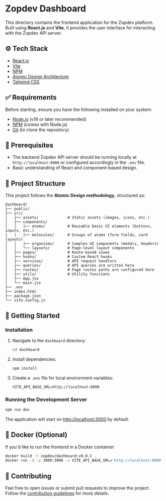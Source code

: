 # Zopdev Dashboard

This directory contains the frontend application for the Zopdev platform. Built using **React.js**
and **Vite**, it provides the user interface for interacting with the Zopdev API server.

## ⚙️ Tech Stack

- [React.js](https://reactjs.org/)
- [Vite](https://vitejs.dev/)
- [NPM](https://www.npmjs.com/)
- [Atomic Design Architecture](https://bradfrost.com/blog/post/atomic-web-design/)
- [Tailwind CSS](https://tailwindcss.com/)

## ✅ Requirements

Before starting, ensure you have the following installed on your system:

- [Node.js](https://nodejs.org/) (v18 or later recommended)
- [NPM](https://www.npmjs.com/) (comes with Node.js)
- [Git](https://git-scm.com/) (to clone the repository)

## 🧰 Prerequisites

- The backend Zopdev API server should be running locally at `http://localhost:8000` or configured
  accordingly in the `.env` file.
- Basic understanding of React and component-based design.

## 🧩 Project Structure

This project follows the **Atomic Design methodology**, structured as:

```
dashboard/
├── public/
├── src/
│   ├── assets/             # Static assets (images, icons, etc.)
│   ├── components/
│   │   ├── atoms/          # Reusable basic UI elements (buttons, inputs, etc.)
│   │   ├── molecules/      # Groups of atoms (form fields, card layouts)
│   │   ├── organisms/      # Complex UI components (modals, headers)
│   │   └── layouts/        # Page-level layout components
│   ├── pages/              # Route-based views
│   ├── hooks/              # Custom React hooks
│   ├── services/           # API request handlers
│   ├── queries/            # API queries are written here
│   ├── routes/             # Page routes paths are configured here
│   ├── utils/              # Utility functions
│   ├── App.jsx
│   └── main.jsx
├── .env
├── index.html
├── package.json
└── vite.config.js
```

## 🚀 Getting Started

### Installation

1. Navigate to the `dashboard` directory:

   ```bash
   cd dashboard
   ```

2. Install dependencies:

   ```bash
   npm install
   ```

3. Create a `.env` file for local environment variables:

   ```env
   VITE_API_BASE_URL=http://localhost:8000
   ```

### Running the Development Server

```bash
npm run dev
```

The application will start on [http://localhost:3000](http://localhost:3000) by default.

## 🐳 Docker (Optional)

If you'd like to run the frontend in a Docker container:

```bash
docker build -t zopdev/dashboard:v0.0.1 .
docker run -d -p 3000:3000 -e VITE_API_BASE_URL='http://localhost:8000' --name zop-ui zopdev/dashboard:v0.0.1
```

## 🤝 Contributing

Feel free to open issues or submit pull requests to improve the project. Follow the
[contribution guidelines](../CONTRIBUTING.md) for more details.
